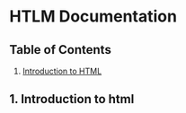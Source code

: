 # HTLM Documentation
## Table of Contents
1. [Introduction to HTML](#1)

## 1. Introduction to html

